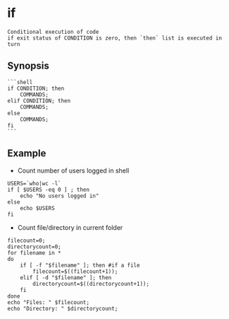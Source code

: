 # if

    Conditional execution of code
    if exit status of CONDITION is zero, then `then` list is executed in turn

## Synopsis

    ```shell
    if CONDITION; then
        COMMANDS;
    elif CONDITION; then
        COMMANDS;
    else
        COMMANDS;
    fi
    ```

## Example

* Count number of users logged in shell

```shell
USERS=`who|wc -l`
if [ $USERS -eq 0 ] ; then
    echo "No users logged in"
else
    echo $USERS
fi
```

* Count file/directory in current folder

```shell
filecount=0;
directorycount=0;
for filename in *
do
    if [ -f "$filename" ]; then #if a file
        filecount=$((filecount+1));
    elif [ -d "$filename" ]; then
        directorycount=$((directorycount+1));
    fi
done
echo "Files: " $filecount;
echo "Directory: " $directorycount;
```

